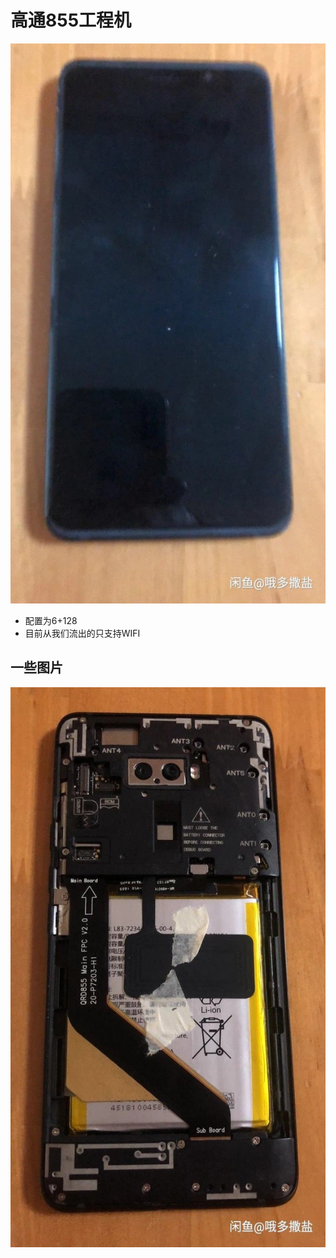 # 高通855工程机

![855PIC](amWiki/images/8551.jpg)

- 配置为6+128
- 目前从我们流出的只支持WIFI

## 一些图片

![8552](amWiki/images/8552.jpg)    
